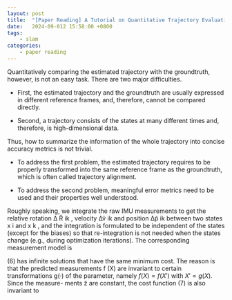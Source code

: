 ```yaml
---
layout: post
title:  "[Paper Reading] A Tutorial on Quantitative Trajectory Evaluation for Visual(-Inertial) Odometry"
date:   2024-09-012 15:58:00 +0800
tags: 
    - slam
categories:
    - paper reading
---
```



Quantitatively comparing the estimated trajectory with
the groundtruth, however, is not an easy task. There are
two major difficulties. 

- First, the estimated trajectory and
the groundtruth are usually expressed in different reference
frames, and, therefore, cannot be compared directly.

-  Second,
a trajectory consists of the states at many different times and,
therefore, is high-dimensional data. 

Thus, how to summarize
the information of the whole trajectory into concise accuracy
metrics is not trivial. 

- To address the first problem, the
estimated trajectory requires to be properly transformed into
the same reference frame as the groundtruth, which is often
called trajectory alignment. 

- To address the second problem,
meaningful error metrics need to be used and their properties
well understood.



Roughly speaking, we integrate the raw IMU
measurements to get the relative rotation ∆ R̃ ik , velocity
∆ṽ ik and position ∆p̃ ik between two states x i and x k , and
the integration is formulated to be independent of the states
(except for the biases) so that re-integration is not needed
when the states change (e.g., during optimization iterations).
The corresponding measurement model is


(6) has infinite solutions that have the same minimum
cost. The reason is that the predicted measurements f (X)
are invariant to certain transformations g(·) of the parameter,
namely $f (X) = f (X' )$ with $X' = g(X)$. Since the measure-
ments z̃ are constant, the cost function (7) is also invariant to
